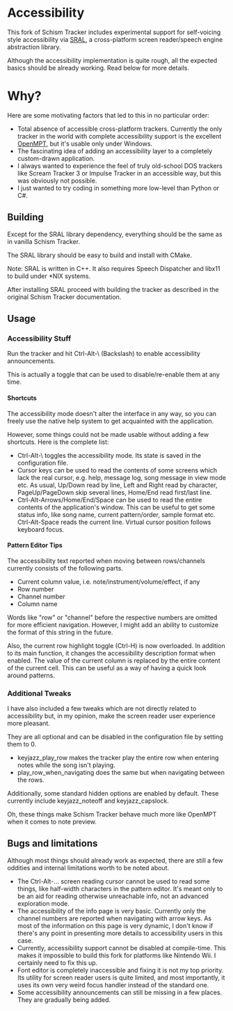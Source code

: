 # Accessibility

This fork of Schism Tracker includes experimental support for self-voicing style accessibility via [SRAL](https://github.com/m1maker/SRAL), a cross-platform screen reader/speech engine abstraction library.

Although the accessibility implementation is quite rough, all the expected basics should be already working. Read below for more details.

# Why?

Here are some motivating factors that led to this in no particular order:

* Total absence of accessible cross-platform trackers.
Currently the only tracker in the world with complete accessibility support is the excellent [OpenMPT](https://www.openmpt.org), but it's usable only under Windows.
* The fascinating idea of adding an accessibility layer to a completely custom-drawn application.
* I always wanted to experience the feel of truly old-school DOS trackers like Scream Tracker 3 or Impulse Tracker in an accessible way,
but this was obviously not possible.
* I just wanted to try coding in something more low-level than Python or C#.

## Building

Except for the SRAL library dependency, everything should be the same as in vanilla Schism Tracker.

The SRAL library should be easy to build and install with CMake.

Note: SRAL is written in C++. It also requires Speech Dispatcher and libx11 to build under *NIX systems.

After installing SRAL proceed with building the tracker as described in the original Schism Tracker documentation.

## Usage
### Accessibility Stuff

Run the tracker and hit Ctrl-Alt-\ (Backslash) to enable accessibility announcements.

This is actually a toggle that can be used to disable/re-enable them at any time.

#### Shortcuts

The accessibility mode doesn't alter the interface in any way, so you can freely use the native help system to get acquainted with the application.

However, some things could not be made usable without adding a few shortcuts. Here is the complete list:

* Ctrl-Alt-\ toggles the accessibility mode. Its state is saved in the configuration file.
* Cursor keys can be used to read the contents of some screens which lack the real cursor, e.g. help, message log, song message in view mode etc.
As usual, Up/Down read by line, Left and Right read by character,
PageUp/PageDown skip several lines,
Home/End read first/last line.
* Ctrl-Alt-Arrows/Home/End/Space can be used to read the entire contents of the application's window.
This can be useful to get some status info, like song name, current pattern/order, sample format etc.
Ctrl-Alt-Space reads the current line.
Virtual cursor position follows keyboard focus.

#### Pattern Editor Tips

The accessibility text reported when moving between rows/channels currently consists of the following parts.

* Current column value, i.e. note/instrument/volume/effect, if any
* Row number
* Channel number
* Column name

Words like "row" or "channel" before the respective numbers are omitted for more efficient navigation. However, I might add an ability to customize the format of this string in the future.

Also, the current row highlight toggle (Ctrl-H) is now overloaded.
In addition to its main function, it changes the accessibility description format when enabled.
The value of the current column is replaced by the entire content of the current cell. This can be useful as a way of having a quick look around patterns.

### Additional Tweaks

I have also included a few tweaks which are not directly related to accessibility but, in my opinion, make the screen reader user experience more pleasant.

They are all optional and can be disabled in the configuration file by setting them to 0.

* keyjazz_play_row makes the tracker play the entire row when entering notes while the song isn't playing.
* play_row_when_navigating does the same but when navigating between the rows.

Additionally, some standard hidden options are enabled by default.
These currently include keyjazz_noteoff and keyjazz_capslock.

Oh, these things make Schism Tracker behave much more like OpenMPT when it comes to note preview.

## Bugs and limitations

Although most things should already work as expected, there are still a few oddities and internal limitations worth to be noted about.

* The Ctrl-Alt-... screen reading cursor cannot be used to read some things, like half-width characters in the pattern editor.
It's meant only to be an aid for reading otherwise unreachable info, not an advanced exploration mode.
* The accessibility of the info page is very basic. Currently only the channel numbers are reported when navigating with arrow keys.
As most of the information on this page is very dynamic, I don't know if there's any point in presenting more details to accessibility users in this case.
* Currently, accessibility support cannot be disabled at compile-time. This makes it impossible to build this fork for platforms like Nintendo Wii. I certainly need to fix this up.
* Font editor is completely inaccessible and fixing it is not my top priority.
Its utility for screen reader users is quite limited, and most importantly, it uses its own very weird focus handler instead of the standard one.
* Some accessibility announcements can still be missing in a few places. They are gradually being added.
